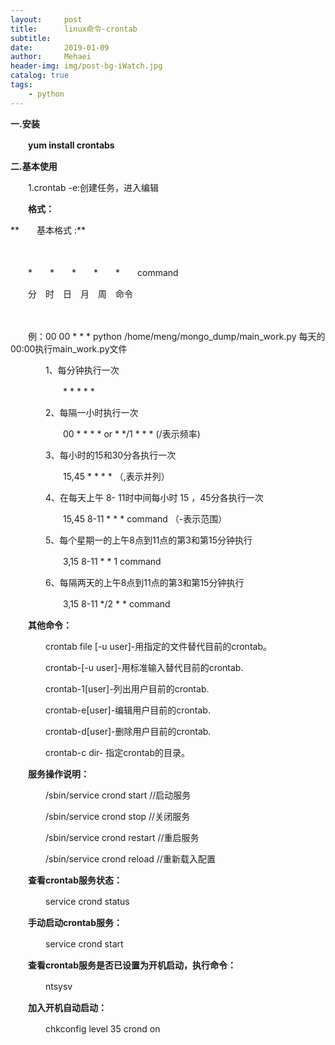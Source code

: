 ```yaml
---
layout:     post
title:      linux命令-crontab
subtitle:   
date:       2019-01-09
author:     Mehaei
header-img: img/post-bg-iWatch.jpg
catalog: true
tags:
    - python
---
```

**一.安装**

　　**yum install crontabs**

 

**二.基本使用**

　　1.crontab -e:创建任务，进入编辑 

　　**格式：**

**　　基本格式 :**

　　

　　*　　*　　*　　*　　*　　command

　　分　时　日　月　周　命令

　　

　　例：00 00 * * * python /home/meng/mongo_dump/main_work.py    每天的00:00执行main_work.py文件

　　　　1、每分钟执行一次            

　　　　　　*  *  *  *  * 

 

　　　　2、每隔一小时执行一次        

　　　　　　00  *  *  *  *  or * */1 * * *  (/表示频率)

 

　　　　3、每小时的15和30分各执行一次 

　　　　　　15,45 * * * * （,表示并列）

 

　　　　4、在每天上午 8- 11时中间每小时 15 ，45分各执行一次

　　　　　　15,45 8-11 * * * command （-表示范围）

 

　　　　5、每个星期一的上午8点到11点的第3和第15分钟执行

　　　　　　3,15 8-11 * * 1 command

 

　　　　6、每隔两天的上午8点到11点的第3和第15分钟执行

　　　　　　3,15 8-11 */2 * * command

 

 

　　**其他命令：**

　　　　crontab file [-u user]-用指定的文件替代目前的crontab。

 

　　　　crontab-[-u user]-用标准输入替代目前的crontab.

 

　　　　crontab-1[user]-列出用户目前的crontab.

 

　　　　crontab-e[user]-编辑用户目前的crontab.

 

　　　　crontab-d[user]-删除用户目前的crontab.

 

　　　　crontab-c dir- 指定crontab的目录。 

 

 

　　**服务操作说明：**

 

　　　　/sbin/service crond start //启动服务

 

　　　　/sbin/service crond stop //关闭服务

 

　　　　/sbin/service crond restart //重启服务

 

　　　　/sbin/service crond reload //重新载入配置

 

　　**查看crontab服务状态：**

 

　　　　service crond status

 

　　**手动启动crontab服务：**

 

　　　　service crond start

 

　　**查看crontab服务是否已设置为开机启动，执行命令：**

 

　　　　ntsysv

 

　　**加入开机自动启动：**

 

　　　　chkconfig level 35 crond on

